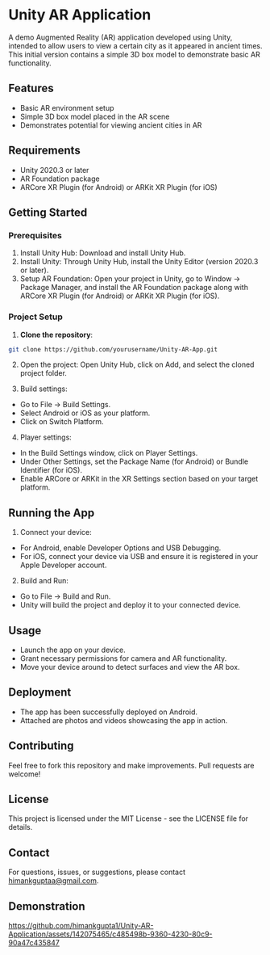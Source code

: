 # Unity AR Application

A demo Augmented Reality (AR) application developed using Unity, intended to allow users to view a certain city as it appeared in ancient times. This initial version contains a simple 3D box model to demonstrate basic AR functionality.

## Features
- Basic AR environment setup
- Simple 3D box model placed in the AR scene
- Demonstrates potential for viewing ancient cities in AR

## Requirements
- Unity 2020.3 or later
- AR Foundation package
- ARCore XR Plugin (for Android) or ARKit XR Plugin (for iOS)

## Getting Started
### Prerequisites
1. Install Unity Hub: Download and install Unity Hub.
2. Install Unity: Through Unity Hub, install the Unity Editor (version 2020.3 or later).
3. Setup AR Foundation: Open your project in Unity, go to Window -> Package Manager, and install the AR Foundation package along with ARCore XR Plugin (for Android) or ARKit XR Plugin (for iOS).

### Project Setup
1. **Clone the repository**:
```bash
git clone https://github.com/yourusername/Unity-AR-App.git
```

2. Open the project: Open Unity Hub, click on Add, and select the cloned project folder.

3. Build settings:
- Go to File -> Build Settings.
- Select Android or iOS as your platform.
- Click on Switch Platform.

4. Player settings:

- In the Build Settings window, click on Player Settings.
- Under Other Settings, set the Package Name (for Android) or Bundle Identifier (for iOS).
- Enable ARCore or ARKit in the XR Settings section based on your target platform.

## Running the App
1. Connect your device:
- For Android, enable Developer Options and USB Debugging.
- For iOS, connect your device via USB and ensure it is registered in your Apple Developer account.

2. Build and Run:
- Go to File -> Build and Run.
- Unity will build the project and deploy it to your connected device.

## Usage
- Launch the app on your device.
- Grant necessary permissions for camera and AR functionality.
- Move your device around to detect surfaces and view the AR box.

## Deployment
- The app has been successfully deployed on Android.
- Attached are photos and videos showcasing the app in action.

## Contributing
Feel free to fork this repository and make improvements. Pull requests are welcome!

## License
This project is licensed under the MIT License - see the LICENSE file for details.

## Contact
For questions, issues, or suggestions, please contact himankguptaa@gmail.com.

## Demonstration
https://github.com/himankgupta1/Unity-AR-Application/assets/142075465/c485498b-9360-4230-80c9-90a47c435847
